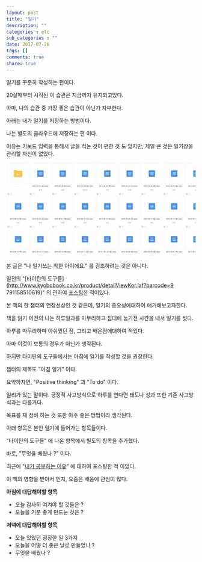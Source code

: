 ```yaml
---
layout: post
title: "일기"
description: ""
categories : etc
sub_categories : ""
date: 2017-07-26
tags: []
comments: true
share: true
---
```


일기를 꾸준히 작성하는 편이다.

20살때부터 시작된 이 습관은 지금까지 유지되고있다.

  

아마, 나의 습관 중 가장 좋은 습관이 아닌가 자부한다.

아래는 내가 일기를 저장하는 방법이다.

  

나는 별도의 클라우드에 저장하는 편 이다.

이유는 키보드 입력을 통해서 글을 적는 것이 편한 것 도 있지만, 제일 큰 것은 일기장을 관리할 자신이 없었다.

  

  

![](/assets/images/posts/790/275BBC335977E31D275943.JPEG)

  

  

본 글은 "나 일기쓰는 착한 아이에요." 를 강조하려는 것은 아니다.

일전의 "[타이탄의 도구들](http://www.kyobobook.co.kr/product/detailViewKor.laf?barcode=9
791158510619)" 의 관하여 [포스팅](http://blog.hax0r.info/742)한 적이있다.

  

본 책의 한 챕터의 연장선상인 것 같은데, 일기의 중요성에대하여 얘기해보고자한다.

책을 읽기 이전의 나는 하루일과를 마무리하고 침대에 눕기전 시간을 내서 일기를 썻다.

  

하루를 마무리하며 아쉬웠던 점, 그리고 배운점에대하여 적었다.

아마 이것이 보통의 경우가 아닌가 생각된다.

  

하지만 타이탄의 도구들에서는 아침에 일기를 작성할 것을 권장한다.

챕터의 제목도 "아침 일기" 이다.

  

요약하자면, "Positive thinking" 과 "To do" 이다.

일리가 있는 말이다. 긍정적 사고방식으로 하루를 연다면 태도나 성과 또한 기존 사고방식과는 다를거다.

목표를 재 정비 하는 것 또한 아주 좋은 방법이라 생각된다.

  

아래 항목은 본인 일기에 들어가는 항목들이다.

"타이탄의 도구들" 에 나온 항목에서 별도의 항목을 추가했다.

  

바로, "무엇을 배웠나 ?" 이다.

최근에 "[내가 공부하는 이유](http://blog.hax0r.info/788)" 에 대하여 포스팅한 적 이있다.

  

이 책의 영향을 받아서 인지, 요즘은 배움에 관심이 많다.

  

  

**아침에 대답해야할 항목**

  

  * 오늘 감사히 여겨야 할 것들은 ?
  * 오늘을 기분 좋게 만드는 것은 ?

  

**저녁에 대답해야할 항목**

  

  * 오늘 있었던 굉장한 일 3가지
  * 오늘을 어떻 더 좋은 날로 만들었나 ?
  * 무엇을 배웠나 ?

  

  

